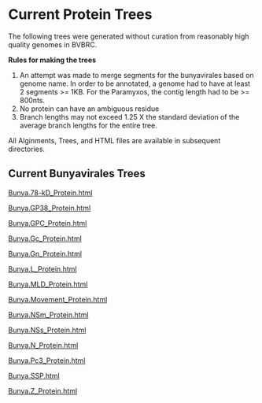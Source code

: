 # Current Protein Trees
The following trees were generated without curation from reasonably high quality genomes in BVBRC. <br> 

**Rules for making the trees** <br>
1.  An attempt was made to merge segments for the bunyavirales based on genome name. In order to be annotated, a genome had to have at least 2 segments >= 1KB. For the Paramyxos, the contig length had to be >= 800nts.<br>
2.  No protein can have an ambiguous residue<br>
3.  Branch lengths may not exceed 1.25 X the standard deviation of the average branch lengths for the entire tree. <br>

All Alginments, Trees, and HTML files are available in subsequent directories.


## Current Bunyavirales Trees

[Bunya.78-kD_Protein.html](https://htmlpreview.github.io/?https://github.com/jimdavis1/Viral_Annotation/blob/main/Trees/June_2024/Bunyavirales/Bunya.78-kD_Protein.html)<br>

[Bunya.GP38_Protein.html](https://htmlpreview.github.io/?https://github.com/jimdavis1/Viral_Annotation/blob/main/Trees/June_2024/Bunyavirales/Bunya.GP38_Protein.html)<br>

[Bunya.GPC_Protein.html](https://htmlpreview.github.io/?https://github.com/jimdavis1/Viral_Annotation/blob/main/Trees/June_2024/Bunyavirales/Bunya.GPC_Protein.html)<br>

[Bunya.Gc_Protein.html](https://htmlpreview.github.io/?https://github.com/jimdavis1/Viral_Annotation/blob/main/Trees/June_2024/Bunyavirales/Bunya.Gc_Protein.html)<br>

[Bunya.Gn_Protein.html](https://htmlpreview.github.io/?https://github.com/jimdavis1/Viral_Annotation/blob/main/Trees/June_2024/Bunyavirales/Bunya.Gn_Protein.html)<br>

[Bunya.L_Protein.html](https://htmlpreview.github.io/?https://github.com/jimdavis1/Viral_Annotation/blob/main/Trees/June_2024/Bunyavirales/Bunya.L_Protein.html)<br>

[Bunya.MLD_Protein.html](https://htmlpreview.github.io/?https://github.com/jimdavis1/Viral_Annotation/blob/main/Trees/June_2024/Bunyavirales/Bunya.MLD_Protein.html)<br>

[Bunya.Movement_Protein.html](https://htmlpreview.github.io/?https://github.com/jimdavis1/Viral_Annotation/blob/main/Trees/June_2024/Bunyavirales/Bunya.Movement_Protein.html)<br>

[Bunya.NSm_Protein.html](https://htmlpreview.github.io/?https://github.com/jimdavis1/Viral_Annotation/blob/main/Trees/June_2024/Bunyavirales/Bunya.NSm_Protein.html)<br>

[Bunya.NSs_Protein.html](https://htmlpreview.github.io/?https://github.com/jimdavis1/Viral_Annotation/blob/main/Trees/June_2024/Bunyavirales/Bunya.NSs_Protein.html)<br>

[Bunya.N_Protein.html](https://htmlpreview.github.io/?https://github.com/jimdavis1/Viral_Annotation/blob/main/Trees/June_2024/Bunyavirales/Bunya.N_Protein.html)<br>

[Bunya.Pc3_Protein.html](https://htmlpreview.github.io/?https://github.com/jimdavis1/Viral_Annotation/blob/main/Trees/June_2024/Bunyavirales/Bunya.Pc3_Protein.html)<br>

[Bunya.SSP.html](https://htmlpreview.github.io/?https://github.com/jimdavis1/Viral_Annotation/blob/main/Trees/June_2024/Bunyavirales/Bunya.SSP.html)<br>

[Bunya.Z_Protein.html](https://htmlpreview.github.io/?https://github.com/jimdavis1/Viral_Annotation/blob/main/Trees/June_2024/Bunyavirales/Bunya.Z_Protein.html)<br>

